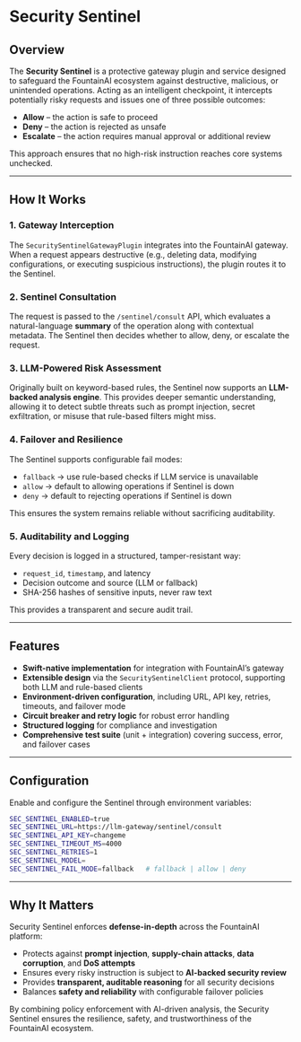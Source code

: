 # Security Sentinel

## Overview
The **Security Sentinel** is a protective gateway plugin and service designed to safeguard the FountainAI ecosystem against destructive, malicious, or unintended operations. Acting as an intelligent checkpoint, it intercepts potentially risky requests and issues one of three possible outcomes:

- **Allow** – the action is safe to proceed
- **Deny** – the action is rejected as unsafe
- **Escalate** – the action requires manual approval or additional review

This approach ensures that no high-risk instruction reaches core systems unchecked.

---

## How It Works

### 1. Gateway Interception
The `SecuritySentinelGatewayPlugin` integrates into the FountainAI gateway. When a request appears destructive (e.g., deleting data, modifying configurations, or executing suspicious instructions), the plugin routes it to the Sentinel.

### 2. Sentinel Consultation
The request is passed to the `/sentinel/consult` API, which evaluates a natural-language **summary** of the operation along with contextual metadata. The Sentinel then decides whether to allow, deny, or escalate the request.

### 3. LLM-Powered Risk Assessment
Originally built on keyword-based rules, the Sentinel now supports an **LLM-backed analysis engine**. This provides deeper semantic understanding, allowing it to detect subtle threats such as prompt injection, secret exfiltration, or misuse that rule-based filters might miss.

### 4. Failover and Resilience
The Sentinel supports configurable fail modes:
- `fallback` → use rule-based checks if LLM service is unavailable
- `allow` → default to allowing operations if Sentinel is down
- `deny` → default to rejecting operations if Sentinel is down

This ensures the system remains reliable without sacrificing auditability.

### 5. Auditability and Logging
Every decision is logged in a structured, tamper-resistant way:
- `request_id`, `timestamp`, and latency
- Decision outcome and source (LLM or fallback)
- SHA-256 hashes of sensitive inputs, never raw text

This provides a transparent and secure audit trail.

---

## Features
- **Swift-native implementation** for integration with FountainAI’s gateway
- **Extensible design** via the `SecuritySentinelClient` protocol, supporting both LLM and rule-based clients
- **Environment-driven configuration**, including URL, API key, retries, timeouts, and failover mode
- **Circuit breaker and retry logic** for robust error handling
- **Structured logging** for compliance and investigation
- **Comprehensive test suite** (unit + integration) covering success, error, and failover cases

---

## Configuration
Enable and configure the Sentinel through environment variables:

```bash
SEC_SENTINEL_ENABLED=true
SEC_SENTINEL_URL=https://llm-gateway/sentinel/consult
SEC_SENTINEL_API_KEY=changeme
SEC_SENTINEL_TIMEOUT_MS=4000
SEC_SENTINEL_RETRIES=1
SEC_SENTINEL_MODEL=
SEC_SENTINEL_FAIL_MODE=fallback   # fallback | allow | deny
```

---

## Why It Matters
Security Sentinel enforces **defense-in-depth** across the FountainAI platform:
- Protects against **prompt injection**, **supply-chain attacks**, **data corruption**, and **DoS attempts**
- Ensures every risky instruction is subject to **AI-backed security review**
- Provides **transparent, auditable reasoning** for all security decisions
- Balances **safety and reliability** with configurable failover policies

By combining policy enforcement with AI-driven analysis, the Security Sentinel ensures the resilience, safety, and trustworthiness of the FountainAI ecosystem.
